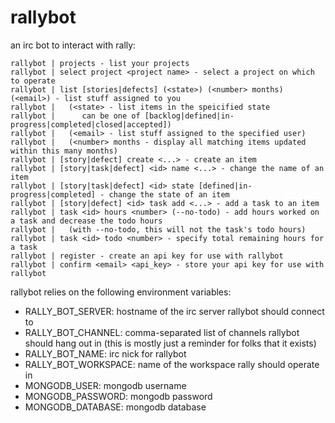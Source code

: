 rallybot
========

an irc bot to interact with rally:

```
rallybot | projects - list your projects
rallybot | select project <project name> - select a project on which to operate
rallybot | list [stories|defects] (<state>) (<number> months) (<email>) - list stuff assigned to you
rallybot |   (<state> - list items in the speicified state
rallybot |      can be one of [backlog|defined|in-progress|completed|closed|accepted])
rallybot |   (<email> - list stuff assigned to the specified user)
rallybot |   (<number> months - display all matching items updated within this many months)
rallybot | [story|defect] create <...> - create an item
rallybot | [story|task|defect] <id> name <...> - change the name of an item
rallybot | [story|task|defect] <id> state [defined|in-progress|completed] - change the state of an item
rallybot | [story|defect] <id> task add <...> - add a task to an item
rallybot | task <id> hours <number> (--no-todo) - add hours worked on a task and decrease the todo hours
rallybot |   (with --no-todo, this will not the task's todo hours)
rallybot | task <id> todo <number> - specify total remaining hours for a task
rallybot | register - create an api key for use with rallybot
rallybot | confirm <email> <api_key> - store your api key for use with rallybot
```


rallybot relies on the following environment variables:

* RALLY_BOT_SERVER: hostname of the irc server rallybot should connect to
* RALLY_BOT_CHANNEL: comma-separated list of channels rallybot should hang out in (this is mostly just a reminder for folks that it exists)
* RALLY_BOT_NAME: irc nick for rallybot
* RALLY_BOT_WORKSPACE: name of the workspace rally should operate in
* MONGODB_USER: mongodb username
* MONGODB_PASSWORD: mongodb password
* MONGODB_DATABASE: mongodb database
